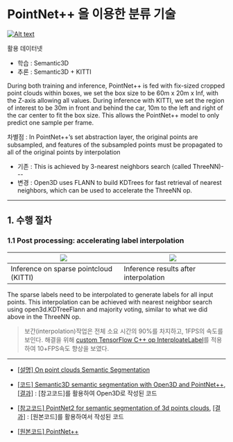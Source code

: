 # PointNet++ 을 이용한 분류 기술 

[![Alt text](https://img.youtube.com/vi/QNVJEI_g4rw/0.jpg)](https://www.youtube.com/watch?v=QNVJEI_g4rw)


활용 데이터넷 
- 학습 : Semantic3D 
- 추론 : Semantic3D + KITTI 


During both training and inference, PointNet++ is fed with fix-sized cropped point clouds within boxes, we set the box size to be 60m x 20m x Inf, with the Z-axis allowing all values. During inference with KITTI, we set the region of interest to be 30m in front and behind the car, 10m to the left and right of the car center to fit the box size. This allows the PointNet++ model to only predict one sample per frame.


차별점 : In PointNet++’s set abstraction layer, the original points are subsampled, and features of the subsampled points must be propagated to all of the original points by interpolation
- 기존 : This is achieved by 3-nearest neighbors search (called ThreeNN)--- 
- 변경 : Open3D uses FLANN to build KDTrees for fast retrieval of nearest neighbors, which can be used to accelerate the ThreeNN op.

---

## 1. 수행 절차 

### 1.1 Post processing: accelerating label interpolation


|![](http://www.open3d.org/wordpress/wp-content/uploads/images/sparse.png)|![](http://www.open3d.org/wordpress/wp-content/uploads/images/dense.png)|
|-|-|
|Inference on sparse pointcloud (KITTI)|Inference results after interpolation|




The sparse labels need to be interpolated to generate labels for all input points. This interpolation can be achieved with nearest neighbor search using open3d.KDTreeFlann and majority voting, similar to what we did above in the ThreeNN op.

> 보간(interpolation)작업은 전체 소요 시간의 90%를 차지하고, 1FPS의 속도를 보인다. 해결을 위해 [custom TensorFlow C++ op InterploateLabel](https://github.com/intel-isl/Open3D-PointNet2-Semantic3D/blob/0de2ffe85e57f3dc8e06882731062b6a44721342/tf_ops/tf_interpolate.cpp#L118)를 적용하여 10+FPS속도 향상을 보였다. 















---

- [[설명] On point clouds Semantic Segmentation](http://www.open3d.org/index.php/2019/01/16/on-point-clouds-semantic-segmentation/?fbclid=IwAR1zYJfqJxwFarNKp7rBkLEjmhzHEuFQiTv2Yo9vmly2AFRZmii8oBnMM0k)

- [[코드] Semantic3D semantic segmentation with Open3D and PointNet++](https://github.com/IntelVCL/Open3D-PointNet2-Semantic3D), [[결과]](http://www.semantic3d.net/view_method_detail.php?method=PointNet2_Demo) : [참고코드]를 활용하여 Open3D로 작성된 코드  

- [[참고코드] PointNet2 for semantic segmentation of 3d points clouds](https://github.com/mathieuorhan/pointnet2_semantic), [[결과]](http://www.semantic3d.net/view_method_detail.php?method=pointnetpp_sem) : [원본코드]를 활용하여서 작성된 코드 

- [[원본코드] PointNet++](https://github.com/charlesq34/pointnet2)